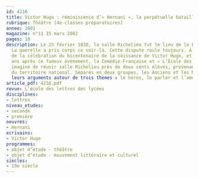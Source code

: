 ```yaml
---
id: 4216
title: Victor Hugo : réminiscence d’« Hernani », la perpétuelle bataille
rubrique: Théâtre [4e-classes préparatoires]
annee: 2001
magazine: n°11 15 mars 2002
pages: 10
description: Le 25 février 1830, la salle Richelieu fut le lieu de la bataille d’« Hernani ».
  La querelle a pris corps ce soir-là. Cette dispute roule toujours. À l’occasion
  de la célébration du bicentenaire de la naissance de Victor Hugo, et cent soixante-douze
  ans après ce fameux événement, la Comédie-Française et « L’École des lettres » ont
  imaginé de réunir salle Richelieu près de deux cents élèves, provenant de l’ensemble
  du territoire national. Séparés en deux groupes, les Anciens et les Modernes confrontent
  leurs arguments autour de trois thèmes : le héros, le parler et l’amour.
article_pdf: 4216.pdf
revue: L’école des lettres des lycées
disciplines:
- lettres
niveau_etudes:
- seconde
- première
oeuvres:
- Hernani
ecrivains:
- Victor Hugo
programmes:
- objet d’étude - théâtre
- objet d’étude - mouvement littéraire et culturel
siecles:
- 19e siècle
---
```


